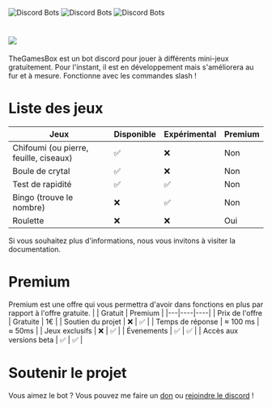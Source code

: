 ![Discord Bots](https://top.gg/api/widget/servers/946075376977858672.svg) ![Discord Bots](https://top.gg/api/widget/upvotes/946075376977858672.svg) ![Discord Bots](https://top.gg/api/widget/owner/946075376977858672.svg)
# ![](https://zupimages.net/up/22/08/k50l.png)
TheGamesBox est un bot discord pour jouer à différents mini-jeux gratuitement. Pour l'instant, il est en développement mais s'améliorera au fur et à mesure.
Fonctionne avec les commandes slash !

# Liste des jeux
| Jeux | Disponible | Expérimental | Premium |
|------|------------|----------------|------|
| Chifoumi (ou pierre, feuille, ciseaux) | ✅ | ❌ | Non |
| Boule de crytal | ✅ | ❌ | Non |
| Test de rapidité | ✅ | ✅ | Non |
| Bingo (trouve le nombre) | ❌ | ✅ | Non |
| Roulette | ❌ | ❌ | Oui |


Si vous souhaitez plus d'informations, nous vous invitons à visiter la documentation.

# Premium
Premium est une offre qui vous permettra d'avoir dans fonctions en plus par rapport à l'offre gratuite.
|  | Gratuit | Premium |
|---|----|----|
| Prix de l'offre | Gratuite | 1€ |
| Soutien du projet | ❌ | ✅ |
| Temps de réponse | ≈ 100 ms | ≈ 50ms |
| Jeux exclusifs | ❌ | ✅ |
| Évenements | ✅ | ✅ |
| Accès aux versions beta | ✅ | ✅ |



# Soutenir le projet
Vous aimez le bot ? Vous pouvez me faire un [don](https://www.buymeacoffee.com/luckyluka17) ou [rejoindre le discord](https://discord.gg/qFfYvKHR5B) !